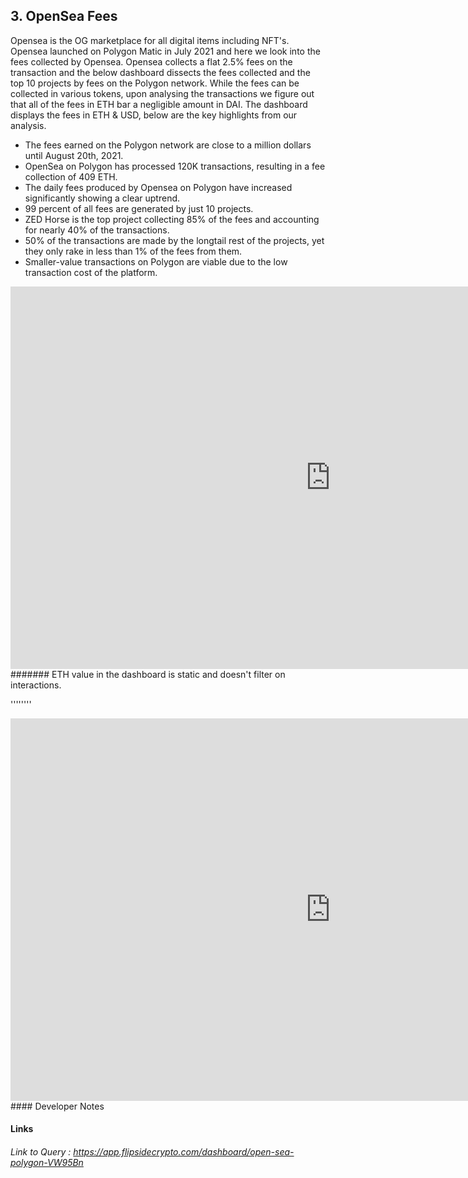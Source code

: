 ## 3. OpenSea Fees 

Opensea is the OG marketplace for all digital items including NFT's. Opensea launched on Polygon Matic in July 2021 and here we look into the fees collected by Opensea. Opensea collects a flat 2.5% fees on the transaction and the below dashboard dissects the fees collected and the top 10 projects by fees on the Polygon network. While the fees can be collected in various tokens, upon analysing the transactions we figure out that all of the fees in ETH bar a negligible amount in DAI. The dashboard displays the fees in ETH & USD, below are the key highlights from our analysis.

* The fees earned on the Polygon network are close to a million dollars until August 20th, 2021.
* OpenSea on Polygon has processed 120K transactions, resulting in a fee collection of 409 ETH.
* The daily fees produced by Opensea on Polygon have increased significantly showing a clear uptrend.
* 99 percent of all fees are generated by just 10 projects.
* ZED Horse is the top project collecting 85% of the fees and accounting for nearly 40% of the transactions.
* 50% of the transactions are made by the longtail rest of the projects, yet they only rake in less than 1% of the fees from them.
* Smaller-value transactions on Polygon are viable due to the low transaction cost of the platform.


<iframe width="1024" height="612" src="https://app.powerbi.com/view?r=eyJrIjoiMDU5NTM4ZjMtOTcyYi00MjBiLWE4YzYtNTg4OWIyNDNmYTM4IiwidCI6ImIyNzI1YWM4LTMyY2MtNDhjZS1iYTdmLTc4MmFlYjQxNTUwYSJ9" frameborder="0" allowFullScreen="true"></iframe>
####### ETH value in the dashboard is static and doesn't filter on interactions.

''''''''


<iframe width="1024" height="612" src="https://app.powerbi.com/view?r=eyJrIjoiM2ZjNmM0YWItZTQzNy00MDUzLWE1MWItODZhMDlhNWI1Y2EyIiwidCI6ImIyNzI1YWM4LTMyY2MtNDhjZS1iYTdmLTc4MmFlYjQxNTUwYSJ9" frameborder="0" allowFullScreen="true"></iframe>
#### Developer Notes

#### Links
###### Link to Query : <https://app.flipsidecrypto.com/dashboard/open-sea-polygon-VW95Bn>
